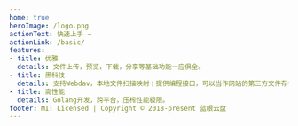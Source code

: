 ```yaml
---
home: true
heroImage: /logo.png
actionText: 快速上手 →
actionLink: /basic/
features:
- title: 优雅
  details: 文件上传，预览，下载，分享等基础功能一应俱全。
- title: 黑科技
  details: 支持Webdav，本地文件扫描映射；提供编程接口，可以当作网站的第三方文件存储器。
- title: 高性能
  details: Golang开发，跨平台，压榨性能极限。
footer: MIT Licensed | Copyright © 2018-present 蓝眼云盘 
---
```

